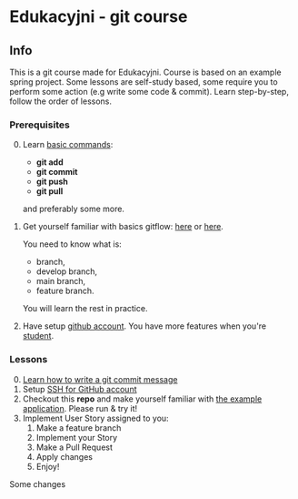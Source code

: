 # Edukacyjni - git course

## Info

This is a git course made for Edukacyjni. Course is based on an example spring project. Some lessons are self-study based,
some require you to perform some action (e.g write some code & commit). Learn step-by-step, follow the order of lessons.

### Prerequisites

0. Learn [basic commands](https://www.amigoscode.com/courses/git-github):
   * **git add**
   * **git commit**
   * **git push**
   * **git pull**
   
   and preferably some more.

1. Get yourself familiar with basics gitflow: [here](https://bit.ly/3HcELWO) or [here](https://www.atlassian.com/git/tutorials/comparing-workflows/gitflow-workflow).
   
   You need to know what is:
   * branch,
   * develop branch,
   * main branch,
   * feature branch.
   
   You will learn the rest in practice.

3. Have setup [github account](https://docs.github.com/en/get-started/onboarding/getting-started-with-your-github-account). You have more features when you're [student](https://education.github.com/pack).

### Lessons

0. [Learn how to write a git commit message](lessons/how-to-write-a-git-commit-message.md)
1. Setup [SSH for GitHub account](lessons/ssh-for-github.md)
2. Checkout this **repo** and make yourself familiar with [the example application](README.md). Please run & try it!
3. Implement User Story assigned to you:
   1. Make a feature branch
   2. Implement your Story
   3. Make a Pull Request
   4. Apply changes
   5. Enjoy!


Some changes